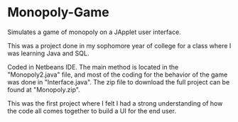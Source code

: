 # Monopoly-Game

Simulates a game of monopoly on a JApplet user interface.

This was a project done in my sophomore year of college for a class where I was learning Java and SQL.

Coded in Netbeans IDE.
The main method is located in the "Monopoly2.java" file, and most of the coding for the behavior of the game was done in "Interface.java". 
The zip file to download the full project can be found at "Monopoly.zip".

This was the first project where I felt I had a strong understanding of how the code all comes together to build a UI for the end user.

